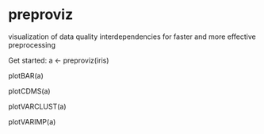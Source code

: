 # preproviz
visualization of data quality interdependencies for faster and more effective preprocessing

Get started:
a <- preproviz(iris)

plotBAR(a)

plotCDMS(a)

plotVARCLUST(a)

plotVARIMP(a)

